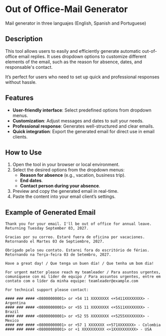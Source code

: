 # Out of Office-Mail Generator
 Mail generator in three languajes (English, Spanish and Portuguese)

## Description  
This tool allows users to easily and efficiently generate automatic out-of-office email replies. It uses dropdown options to customize different elements of the email, such as the reason for absence, dates, and responsable's contact.  

It’s perfect for users who need to set up quick and professional responses without hassle.  

## Features  
- **User-friendly interface**: Select predefined options from dropdown menus.  
- **Customization**: Adjust messages and dates to suit your needs.  
- **Professional response**: Generates well-structured and clear emails.  
- **Quick integration**: Export the generated email for direct use in email clients.  

## How to Use  
1. Open the tool in your browser or local environment.  
2. Select the desired options from the dropdown menus:  
   - **Reason for absence** (e.g., vacation, business trip).  
   - **End dates**.  
   - **Contact person during your absence**.  
3. Preview and copy the generated email in real-time.  
4. Paste the content into your email client’s settings.  

## Example of Generated Email  
```plaintext  
Thank you for your email. I'll be out of office for annual leave. Returning Tuesday September 03, 2027.

Gracias por su correo. Estaré fuera de oficina por vacaciones. Retornando el Martes 03 de Septiembre, 2027.

Obrigado pelo seu contato. Estarei fora do escritório de férias. Retornando na Terça-feira 03 de Setembro, 2027.

Have a great day! / Que tenga un buen día! / Que tenha um bom dia!

For urgent matter please reach my teamleader / Para asuntos urgentes, comuníquese con mi líder de equipo / Para assuntos urgentes, entre em contato com o líder da minha equipe: teamleader@example.com

For technical support please contact:

#### ### #### <08000000001> or +54 11 XXXXXXXX <+5411XXXXXXXX> - Argentina
#### ### #### <08000000001> or +55 11 XXXXXXXX <+5511XXXXXXXX> - Brazil
#### ### #### <08000000001> or +52 55 XXXXXXXX <+5255XXXXXXXX> - Mexico
#### ### #### <08000000001> or +57 1 XXXXXXX <+571XXXXXXX> - Colombia
#### ### #### <08000000001> or +1 XXXXXXXXXX <+1XXXXXXXXXX> - USA

